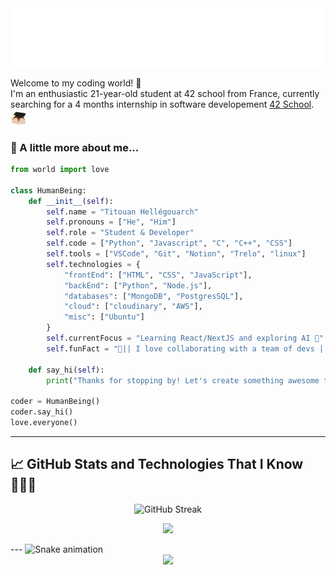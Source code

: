 <img src="./assets/intro.gif" width="500" alt="intro">

<!-- Short Introduction -->

Welcome to my coding world! 🚀
<br> I'm an enthusiastic 21-year-old student at 42 school from France, currently searching for a 4 months internship in software developement [42 School](https://42angouleme.fr/la-methode-42/). <img src="./assets/graduation.gif" width="25">

### 🌟 A little more about me...

```python
from world import love

class HumanBeing:
    def __init__(self):
        self.name = "Titouan Hellégouarch"
        self.pronouns = ["He", "Him"]
        self.role = "Student & Developer"
        self.code = ["Python", "Javascript", "C", "C++", "CSS"]
        self.tools = ["VSCode", "Git", "Notion", "Trelo", "linux"]
        self.technologies = {
            "frontEnd": ["HTML", "CSS", "JavaScript"],
            "backEnd": ["Python", "Node.js"],
            "databases": ["MongoDB", "PostgresSQL"],
            "cloud": ["cloudinary", "AWS"],
            "misc": ["Ubuntu"]
        }
        self.currentFocus = "Learning React/NextJS and exploring AI 🚀"
        self.funFact = "🤝|| I love collaborating with a team of devs ||🤝"

    def say_hi(self):
        print("Thanks for stopping by! Let's create something awesome together!")

coder = HumanBeing()
coder.say_hi()
love.everyone()
```

---

## 📈 GitHub Stats and Technologies That I Know👨🏻‍💻

<p align="center">
  <img src="https://github-readme-streak-stats-ebon-xi.vercel.app/?user=tithub4&theme=radical" alt="GitHub Streak">
</p>

<p align="center">
  <a href="https://skillicons.dev">
    <img src="https://skillicons.dev/icons?i=git,py,c,cpp,npm,css,sass,bootstrap,tailwind,html,js,ts,react,nextjs,vite,docker,firebase,aws,nodejs,prisma,mongodb,sqlite,figma,linux,md,github,gitlab,postman,vscode,django&perline=14" />
  </a>
</p>
---


<!-- Cool animation -->
<img src="https://raw.githubusercontent.com/tithub4/tithub4/output/snake.svg" alt="Snake animation" />

<!--- Let's Connect section --->


<!--- Footer image and visitor count --->

<div align="center">
  <img src="https://profile-counter.glitch.me/tithub4/count.svg?" />
</div>
